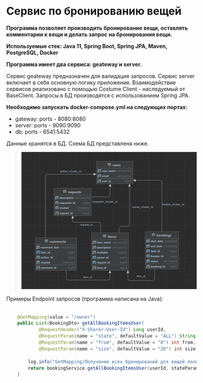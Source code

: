 # Сервис по бронированию вещей

**Программа позволяет производить бронирование вещи, оставлять комментарии к вещи и делать запрос на бронирования вещи.**

**Используемые стек: Java 11, Spring Boot, Spring JPA, Maven, PostgreSQL, Docker**

**Программа имеет два сервиса: geateway и server.**

Сервис geateway предназначен для валидация запросов.
Сервис server включает в себя основную логику приложения.
Взаимодействие сервисов реализовано с помощью Сostume Client - наследуемый от BaseClient.
Запросы в БД производятся с использованием Spring JPA.

**Необходимо запускать docker-compose.yml на следующих портах:**
- gateway: ports - 8080:8080
- server:  ports - 9090:9090
- db:      ports - 6541:5432

Данные хранятся в БД. Схема БД представлена ниже.

>![db.png](gateway/src/main/resources/db.png)

Примеры Endpoint запросов (программа написана на Java):

```java

    @GetMapping(value = "/owner")
    public List<BookingDto> getAllBookingItemsUser(
            @RequestHeader("X-Sharer-User-Id") Long userId,
            @RequestParam(name = "state", defaultValue = "ALL") String stateParam,
            @RequestParam(name = "from", defaultValue = "0") int from,
            @RequestParam(name = "size", defaultValue = "20") int size) {

        log.info("GetMapping/Получение всех бронирований для вещей пользователя с id: " + userId);
        return bookingService.getAllBookingItemsUser(userId, stateParam, from, size);
    }
```
